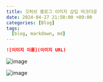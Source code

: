 ```yaml
---
title: 깃허브 블로그 이미지 삽입 마크다운
date: 2024-04-27 21:50:00 +09:00
categories: [Blog]
tags: 
  [blog, markdown, md]
---
```

```md
![이미지 이름](이미지 URL)
```

![image](https://file.newswire.co.kr/data/datafile2/thumb_480/2008/12/2039103817_20081204102208_5415926347.jpg)

![image](https://github.com/hwinareun/hwinareun.github.io/assets/165121326/5fb8dd10-eb54-4580-a238-08e87200b3a4)




